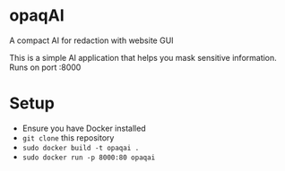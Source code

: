 # opaqAI
A compact AI for redaction with website GUI

This is a simple AI application that helps you mask sensitive information. Runs on port :8000

# Setup

 - Ensure you have Docker installed
 - `git clone` this repository
 - `sudo docker build -t opaqai .` 
 - `sudo docker run -p 8000:80 opaqai`
